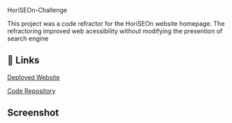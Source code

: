 HoriSEOn-Challenge

This project was a code refractor for the HoriSEOn website homepage. The refractoring improved web acessibility without modifying the presention of search engine

## 🔗 Links
[Deployed Website](https://fazila92.github.io/HoriSEOn-Challenge/)

[Code Repository](https://github.com/Fazila92/HoriSEOn-Challenge)

## Screenshot

[](https://raw.githubusercontent.com/Fazila92/HoriSEOn-Challenge/main/image.jpeg)

